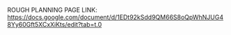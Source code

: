 ROUGH PLANNING PAGE LINK: https://docs.google.com/document/d/1EDt92kSdd9QM66S8oQpWhNJUG48Yy60Gft5XCxXiKts/edit?tab=t.0
